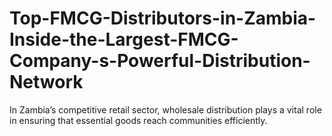 # Top-FMCG-Distributors-in-Zambia-Inside-the-Largest-FMCG-Company-s-Powerful-Distribution-Network
In Zambia’s competitive retail sector, wholesale distribution plays a vital role in ensuring that essential goods reach communities efficiently.
